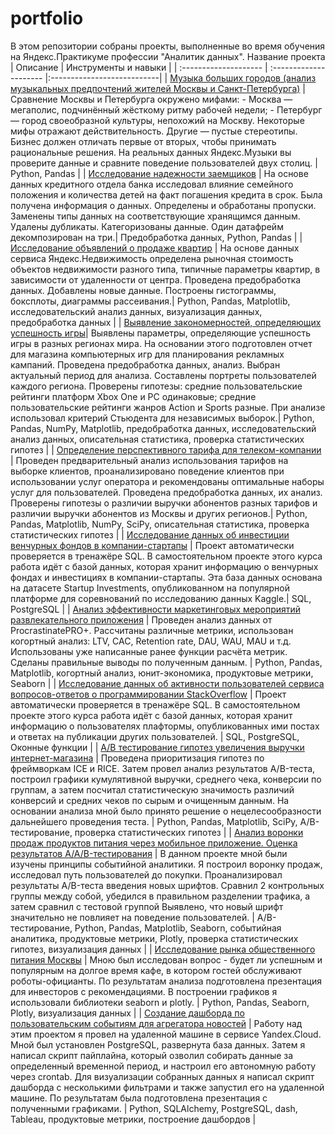 # portfolio
В этом репозитории собраны проекты, выполненные во время обучения на Яндекс.Практикуме профессии "Аналитик данных".
Название проекта | Описание | Инструменты и навыки |
| :-------------------- | :--------------------- |:---------------------------|
| [Музыка больших городов (анализ музыкальных предпочтений жителей Москвы и Санкт-Петербурга)](https://github.com/ivanboris/portfolio/tree/main/big_cities_music) | Сравнение Москвы и Петербурга окружено мифами: - Москва — мегаполис, подчинённый жёсткому ритму рабочей недели; - Петербург — город своеобразной культуры, непохожий на Москву. Некоторые мифы отражают действительность. Другие — пустые стереотипы. Бизнес должен отличать первые от вторых, чтобы принимать рациональные решения. На реальных данных Яндекс.Музыки вы проверите данные и сравните поведение пользователей двух столиц. | Python, Pandas |
| [Исследование надежности заемщиков](https://github.com/ivanboris/portfolio/tree/main/borrower_integrity_survey) | На основе данных кредитного отдела банка исследовал влияние семейного положения и количества детей на факт погашения кредита в срок. Была получена информация о данных. Определены и обработаны пропуски. Заменены типы данных на соответствующие хранящимся данным. Удалены дубликаты. Категоризованы данные. Один датафрейм декомпозирован на три.| Предобработка данных, Python, Pandas |
| [Исследование объявлений о продаже квартир](https://github.com/ivanboris/portfolio/tree/main/real_estate_market_research) | На основе данных сервиса Яндекс.Недвижимость определена рыночная стоимость объектов недвижимости разного типа, типичные параметры квартир, в зависимости от удаленности от центра. Проведена предобработка данных. Добавлены новые данные. Построены гистограммы, боксплоты, диаграммы рассеивания.| Python, Pandas, Matplotlib, исследовательский анализ данных, визуализация данных, предобработка данных |
| [Выявление закономерностей, определяющих успешность игры](https://github.com/ivanboris/portfolio/tree/main/video_game_research)| Выявлены параметры, определяющие успешность игры в разных регионах мира. На основании этого подготовлен отчет для магазина компьютерных игр для планирования рекламных кампаний. Проведена предобработка данных, анализ. Выбран актуальный период для анализа. Составлены портреты пользователей каждого региона. Проверены гипотезы: средние пользовательские рейтинги платформ Xbox One и PC одинаковые; средние пользовательские рейтинги жанров Action и Sports разные. При анализе использовал критерий Стьюдента для независимых выборок.| Python, Pandas, NumPy, Matplotlib, предобработка данных, исследовательский анализ данных, описательная статистика, проверка статистических гипотез |
| [Определение перспективного тарифа для телеком-компании](https://github.com/ivanboris/portfolio/tree/main/%D1%81omparison_of_telecom_company_tariffs) | Проведен предварительный анализ использования тарифов на выборке клиентов, проанализировано поведение клиентов при использовании услуг оператора и рекомендованы оптимальные наборы услуг для пользователей. Проведена предобработка данных, их анализ. Проверены гипотезы о различии выручки абонентов разных тарифов и различии выручки абонентов из Москвы и других регионов.| Python, Pandas, Matplotlib, NumPy, SciPy, описательная статистика, проверка статистических гипотез |
| [Исследование данных об инвестиции венчурных фондов в компании-стартапы](https://github.com/ivanboris/portfolio/tree/main/venture_fund_investment_research) | Проект автоматически проверяется в тренажёре SQL. В самостоятельном проекте этого курса работа идёт с базой данных, которая хранит информацию о венчурных фондах и инвестициях в компании-стартапы. Эта база данных основана на датасете Startup Investments, опубликованном на популярной платформе для соревнований по исследованию данных Kaggle.| SQL, PostgreSQL |
| [Анализ эффективности маркетинговых мероприятий развлекательного приложения](https://github.com/ivanboris/portfolio/tree/main/advertising_campaign_analysis) | Проведен анализ данных от ProcrastinatePRO+. Рассчитаны различные метрики, использован когортный анализ: LTV, CAC, Retention rate, DAU, WAU, MAU и т.д. Использованы уже написанные ранее функции расчёта метрик. Сделаны правильные выводы по полученным данным. | Python, Pandas, Matplotlib, когортный анализ, юнит-экономика, продуктовые метрики, Seaborn |
| [Исследование данных об активности пользователей сервиса вопросов-ответов о программировании StackOverflow](https://github.com/ivanboris/portfolio/tree/main/stackoverflow_user_activity) | Проект автоматически проверяется в тренажёре SQL. В самостоятельном проекте этого курса работа идёт с базой данных, которая хранит информацию о пользователях плафтормы, опубликованных ими постах и ответах на публикации других пользователей. | SQL, PostgreSQL, Оконные функции |
| [A/B тестирование гипотез увеличения выручки интернет-магазина](https://github.com/ivanboris/portfolio/tree/main/AB_test) | Проведена приоритизация гипотез по фреймворкам ICE и RICE. Затем провел анализ результатов A/B-теста, построил графики кумулятивной выручки, среднего чека, конверсии по группам, а затем посчитал статистическую значимость различий конверсий и средних чеков по сырым и очищенным данным. На основании анализа мной было принято решение о нецелесообразности дальнейшего проведения теста.   | Python, Pandas, Matplotlib, SciPy, A/B-тестирование, проверка статистических гипотез |
| [Анализ воронки продаж продуктов питания через мобильное приложение. Оценка результатов A/A/B-тестирования](https://github.com/ivanboris/portfolio/tree/main/AAB_test) | В данном проекте мной были изучены принципы событийной аналитики. Я построил воронку продаж, исследовал путь пользователей до покупки. Проанализировал результаты A/B-теста введения новых шрифтов. Сравнил 2 контрольных группы между собой, убедился в правильном разделении трафика, а затем сравнил с тестовой группой Выявлено, что новый шрифт значительно не повлияет на поведение пользователей.  | A/B-тестирование, Python, Pandas, Matplotlib, Seaborn, событийная аналитика, продуктовые метрики, Plotly, проверка статистических гипотез, визуализация данных |
| [Исследование рынка общественного питания Москвы](https://github.com/ivanboris/portfolio/tree/main/moscow_catering_market) | Мною был исследован вопрос - будет ли успешным и популярным на долгое время кафе, в котором гостей обслуживают роботы-официанты. По результатам анализа подготовлена презентация для инвесторов с рекомендациями. В построении графиков я использовали библиотеки seaborn и plotly.   | Python, Pandas, Seaborn, Plotly, визуализация данных |
| [Создание дашборда по пользовательским событиям для агрегатора новостей](https://github.com/ivanboris/portfolio/tree/main/custom_event_dashboard) | Работу над этим проектом я провел на удаленной машине в сервисе Yandex.Cloud. Мной был установлен PostgreSQL, развернута база данных. Затем я написал скрипт пайплайна, который озволил собирать данные за определенный временной период, и настроил его автономную работу через crontab. Для визуализации собранных данных я написал скрипт дашборда с несколькими фильтрами и также запустил его на удаленной машине. По результатам была подготовлена презентация с полученными графиками. | Python, SQLAlchemy, PostgreSQL, dash, Tableau, продуктовые метрики, построение дашбордов |
